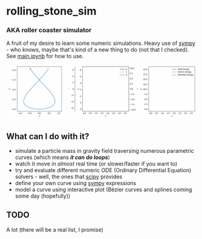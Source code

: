 # rolling_stone_sim
### AKA roller coaster simulator
A fruit of my desire to learn some numeric simulations. Heavy use of [sympy](https://github.com/sympy/sympy) - who knows, maybe that's kind of a new thing to do (not that I checked). See [main.ipynb](main.ipynb) for how to use.

![sim_result_demo](media/sim_result_demo.gif)

## What can I do with it?
- simulate a particle mass in gravity field traversing numerous parametric curves (which means ***it can do loops***)
- watch it move in *almost* real time (or slower/faster if you want to)
- try and evaluate different numeric ODE (Ordinary Differential Equation) solvers - well, the ones that [scipy](https://github.com/scipy/scipy) provides
- define your own curve using [sympy](https://github.com/sympy/sympy) expressions
- model a curve using interactive plot (Bézier curves and splines coming some day (hopefully))
## TODO
A lot (there will be a real list, I promise)